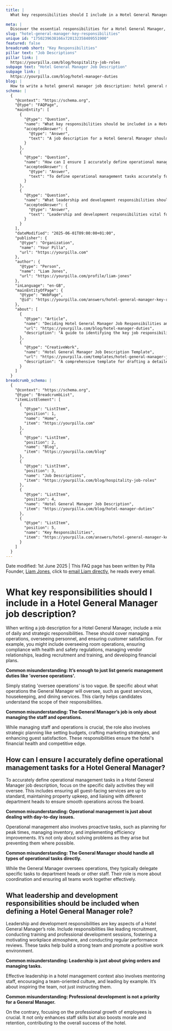 ```yaml
---
title: |
  What key responsibilities should I include in a Hotel General Manager job description?
  
meta: |
  Discover the essential responsibilities for a Hotel General Manager, including operational management, strategic planning, and leadership duties.
slug: "hotel-general-manager-key-responsibilities"
unique id: "1750239638166x720132358409551900"
featured: false
breadcrumb short: "Key Responsibilities"
pillar text: "Job Descriptions"
pillar link: |
  https://yourpilla.com/blog/hospitality-job-roles
subpage text: "Hotel General Manager Job Description"
subpage link: |
  https://yourpilla.com/blog/hotel-manager-duties
blog: |
  How to write a hotel general manager job description: hotel general manager job description template included.
schema: |
  {
    "@context": "https://schema.org",
    "@type": "FAQPage",
    "mainEntity": [
      {
        "@type": "Question",
        "name": "What key responsibilities should be included in a Hotel General Manager job description?",
        "acceptedAnswer": {
          "@type": "Answer",
          "text": "A job description for a Hotel General Manager should combine daily and strategic responsibilities that encompass managing operations, overseeing personnel, and ensuring customer satisfaction. Specific responsibilities could include overseeing room operations, ensuring health and safety compliance, managing vendor relationships, leading recruitment and training, and developing financial plans. Providing specific details on the operations managed, such as guest services, housekeeping, and dining, offers clarity and helps candidates understand the scope of their responsibilities."
        }
      },
      {
        "@type": "Question",
        "name": "How can I ensure I accurately define operational management tasks for a Hotel General Manager?",
        "acceptedAnswer": {
          "@type": "Answer",
          "text": "To define operational management tasks accurately for a Hotel General Manager, it is important to specify the daily activities they should oversee. This includes maintaining standards in all guest-facing services, ensuring proper property maintenance, and coordinating with department heads for seamless operations. Operational management also encompasses proactive tasks like planning for peak times, managing inventory, and implementing efficiency improvements, along with delegating specific operational tasks to appropriate team members."
        }
      },
      {
        "@type": "Question",
        "name": "What leadership and development responsibilities should be included when defining a Hotel General Manager role?",
        "acceptedAnswer": {
          "@type": "Answer",
          "text": "Leadership and development responsibilities vital for a Hotel General Manager's role include leading recruitment, conducting training and professional development sessions, fostering a motivating workplace atmosphere, and conducting regular performance reviews. Effective leadership involves mentoring team members, promoting a cooperative team environment, and leading by example, which enhances team morale, skills, and retention, ultimately benefiting the hotel's overall success."
        }
      }
    ],
    "dateModified": "2025-06-01T09:00:00+01:00",
    "publisher": {
      "@type": "Organization",
      "name": "Your Pilla",
      "url": "https://yourpilla.com"
    },
    "author": {
      "@type": "Person",
      "name": "Liam Jones",
      "url": "https://yourpilla.com/profile/liam-jones"
    },
    "inLanguage": "en-GB",
    "mainEntityOfPage": {
      "@type": "WebPage",
      "@id": "https://yourpilla.com/answers/hotel-general-manager-key-responsibilities"
    },
    "about": [
      {
        "@type": "Article",
        "name": "Deciding Hotel General Manager Job Responsibilities and Skills",
        "url": "https://yourpilla.com/blog/hotel-manager-duties",
        "description": "A guide to identifying the key job responsibilities and skills required for a Hotel General Manager."
      },
      {
        "@type": "CreativeWork",
        "name": "Hotel General Manager Job Description Template",
        "url": "https://yourpilla.com/templates/hotel-general-manager-job-description",
        "description": "A comprehensive template for drafting a detailed job description for a Hotel General Manager position."
      }
    ]
  }
breadcrumb_schema: |
  {
    "@context": "https://schema.org",
    "@type": "BreadcrumbList",
    "itemListElement": [
      {
        "@type": "ListItem",
        "position": 1,
        "name": "Home",
        "item": "https://yourpilla.com"
      },
      {
        "@type": "ListItem",
        "position": 2,
        "name": "Blog",
        "item": "https://yourpilla.com/blog"
      },
      {
        "@type": "ListItem",
        "position": 3,
        "name": "Job Descriptions",
        "item": "https://yourpilla.com/blog/hospitality-job-roles"
      },
      {
        "@type": "ListItem",
        "position": 4,
        "name": "Hotel General Manager Job Description",
        "item": "https://yourpilla.com/blog/hotel-manager-duties"
      },
      {
        "@type": "ListItem",
        "position": 5,
        "name": "Key Responsibilities",
        "item": "https://yourpilla.com/answers/hotel-general-manager-key-responsibilities"
      }
    ]
  }
---
```


Date modified: 1st June 2025 | This FAQ page has been written by Pilla Founder, [Liam Jones](https://yourpilla.com/profile/liam-jones), click to [email Liam directly](https://mailto:liam@yourpilla.com), he reads every email.

# What key responsibilities should I include in a Hotel General Manager job description?

When writing a job description for a Hotel General Manager, include a mix of daily and strategic responsibilities. These should cover managing operations, overseeing personnel, and ensuring customer satisfaction. For example, you might include overseeing room operations, ensuring compliance with health and safety regulations, managing vendor relationships, leading recruitment and training, and developing financial plans.

**Common misunderstanding: It’s enough to just list generic management duties like 'oversee operations'.**

Simply stating 'oversee operations' is too vague. Be specific about what operations the General Manager will oversee, such as guest services, housekeeping, and dining services. This clarity helps candidates understand the scope of their responsibilities.

**Common misunderstanding: The General Manager’s job is only about managing the staff and operations.**

While managing staff and operations is crucial, the role also involves strategic planning like setting budgets, crafting marketing strategies, and enhancing guest satisfaction. These responsibilities ensure the hotel's financial health and competitive edge.

## How can I ensure I accurately define operational management tasks for a Hotel General Manager?

To accurately define operational management tasks in a Hotel General Manager job description, focus on the specific daily activities they will oversee. This includes ensuring all guest-facing services are up to standard, maintaining property upkeep, and liaising with different department heads to ensure smooth operations across the board.

**Common misunderstanding: Operational management is just about dealing with day-to-day issues.**

Operational management also involves proactive tasks, such as planning for peak times, managing inventory, and implementing efficiency improvements. It’s not only about solving problems as they arise but preventing them where possible.

**Common misunderstanding: The General Manager should handle all types of operational tasks directly.**

While the General Manager oversees operations, they typically delegate specific tasks to department heads or other staff. Their role is more about coordination and ensuring all teams work together effectively.

## What leadership and development responsibilities should be included when defining a Hotel General Manager role?

Leadership and development responsibilities are key aspects of a Hotel General Manager’s role. Include responsibilities like leading recruitment, conducting training and professional development sessions, fostering a motivating workplace atmosphere, and conducting regular performance reviews. These tasks help build a strong team and promote a positive work environment.

**Common misunderstanding: Leadership is just about giving orders and managing tasks.**

Effective leadership in a hotel management context also involves mentoring staff, encouraging a team-oriented culture, and leading by example. It’s about inspiring the team, not just instructing them.

**Common misunderstanding: Professional development is not a priority for a General Manager.**

On the contrary, focusing on the professional growth of employees is crucial. It not only enhances staff skills but also boosts morale and retention, contributing to the overall success of the hotel.